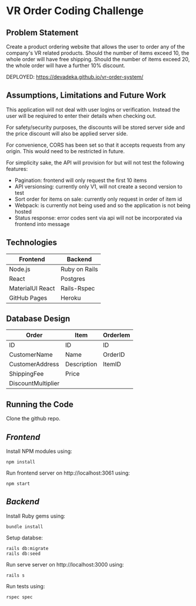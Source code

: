# **VR Order Coding Challenge**

## **Problem Statement**
Create a product ordering website that allows the user to order any of the company's VR related products. Should the number of items exceed 10, the whole order will have free shipping. Should the number of items exceed 20, the whole order will have a further 10% discount.

DEPLOYED: https://devadeka.github.io/vr-order-system/

## **Assumptions, Limitations and  Future Work**
This application will not deal with user logins or verification. Instead the user will be reqiuired to enter their details when checking out. 

For safety/security purposes, the discounts will be stored server side and the price discount will also be applied server side.

For convenience, CORS has been set so that it accepts requests from any origin. This would need to be restricted in future.

For simplicity sake, the API will provision for but will not test the following features:
- Pagination: frontend will only request the first 10 items
- API versionsing: currently only V1, will not create a second version to test
- Sort order for items on sale: currently only request in order of item id
- Webpack: is currently not being used and so the application is not being hosted
- Status response: error codes sent via api will not be incorporated via frontend into message


## **Technologies**
|Frontend         |Backend       |
|-----------------|--------------|
|Node.js          |Ruby on Rails |
|React            |Postgres      |
|MaterialUI React |Rails-Rspec   |
|GitHub Pages     |Heroku        |



## **Database Design**

|Order               |Item       |OrderIem|
|--------------------|-----------|--------|
|ID                  |ID         |ID      |
|CustomerName        |Name       |OrderID |
|CustomerAddress     |Description|ItemID  |
|ShippingFee         |Price      |        |
|DiscountMultiplier  |           |        |

## **Running the Code**
Clone the github repo.

## *Frontend*
Install NPM modules using:

    npm install

Run frontend server on http://localhost:3061 using:

    npm start

## *Backend*
Install Ruby gems using:

    bundle install

Setup databse:

    rails db:migrate
    rails db:seed

Run serve server on http://localhost:3000 using:

    rails s

Run tests using:

    rspec spec
